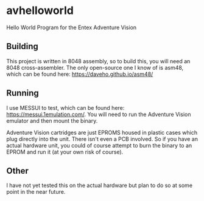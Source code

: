 # avhelloworld
Hello World Program for the Entex Adventure Vision

## Building

This project is written in 8048 assembly, so to build this, you will need an 8048 cross-assembler.  The only open-source one I know of is asm48, which can be found here: https://daveho.github.io/asm48/

## Running

I use MESSUI to test, which can be found here: https://messui.1emulation.com/.  You will need to run the Adventure Vision emulator and then mount the binary.

Adventure Vision cartridges are just EPROMS housed in plastic cases which plug directly into the unit.  There isn't even a PCB involved.  So if you have an actual hardware unit, you could of course attempt to burn the binary to an EPROM and run it (at your own risk of course).  

## Other

I have not yet tested this on the actual hardware but plan to do so at some point in the near future.
